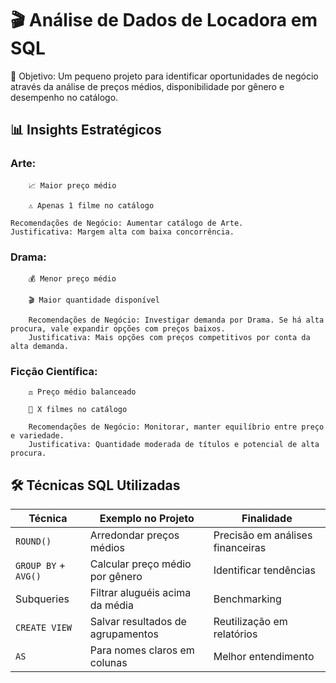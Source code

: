 # 🎬 Análise de Dados de Locadora em SQL

📌 Objetivo:
Um pequeno projeto para identificar oportunidades de negócio através da análise de preços médios, disponibilidade por gênero e desempenho no catálogo.

## 📊 Insights Estratégicos

 ###   Arte: 

        📈 Maior preço médio 

        ⚠️ Apenas 1 filme no catálogo

    Recomendações de Negócio: Aumentar catálogo de Arte.
    Justificativa: Margem alta com baixa concorrência.

        

   ### Drama:

        💰 Menor preço médio

        🎬 Maior quantidade disponível 

        Recomendações de Negócio: Investigar demanda por Drama. Se há alta procura, vale expandir opções com preços baixos.
        Justificativa: Mais opções com preços competitivos por conta da alta demanda.
       
       

  ### Ficção Científica:

        ⚖️ Preço médio balanceado

        🚀 X filmes no catálogo

        Recomendações de Negócio: Monitorar, manter equilíbrio entre preço e variedade.
        Justificativa: Quantidade moderada de títulos e potencial de alta procura.


## 🛠 Técnicas SQL Utilizadas


| Técnica               | Exemplo no Projeto                          | Finalidade                     |
|-----------------------|---------------------------------------------|--------------------------------|
| `ROUND()`             | Arredondar preços médios                    | Precisão em análises financeiras |
| `GROUP BY` + `AVG()`  | Calcular preço médio por gênero             | Identificar tendências         |
| Subqueries            | Filtrar aluguéis acima da média            | Benchmarking                   |
| `CREATE VIEW`         | Salvar resultados de agrupamentos          | Reutilização em relatórios     |
| `AS`                  | Para nomes claros em colunas               | Melhor entendimento     |

      

